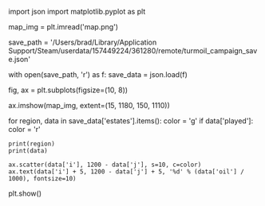 import json
import matplotlib.pyplot as plt

map_img = plt.imread('map.png')

save_path = '/Users/brad/Library/Application Support/Steam/userdata/157449224/361280/remote/turmoil_campaign_save.json'

with open(save_path, 'r') as f:
    save_data = json.load(f)

fig, ax = plt.subplots(figsize=(10, 8))

ax.imshow(map_img, extent=(15, 1180, 150, 1110))

for region, data in save_data['estates'].items():
    color = 'g'
    if data['played']:
        color = 'r'

    print(region)
    print(data)

    ax.scatter(data['i'], 1200 - data['j'], s=10, c=color)
    ax.text(data['i'] + 5, 1200 - data['j'] + 5, '%d' % (data['oil'] / 1000), fontsize=10)

plt.show()
